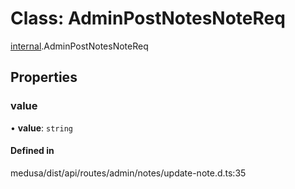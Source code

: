 # Class: AdminPostNotesNoteReq

[internal](../modules/internal-10.md).AdminPostNotesNoteReq

## Properties

### value

• **value**: `string`

#### Defined in

medusa/dist/api/routes/admin/notes/update-note.d.ts:35
